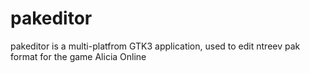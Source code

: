 # pakeditor
pakeditor is a multi-platfrom GTK3 application, used to edit ntreev pak format for the game Alicia Online
